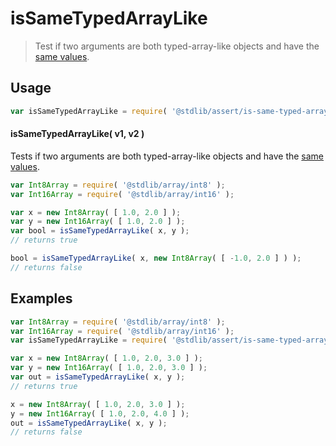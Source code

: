 <!--

@license Apache-2.0

Copyright (c) 2024 The Stdlib Authors.

Licensed under the Apache License, Version 2.0 (the "License");
you may not use this file except in compliance with the License.
You may obtain a copy of the License at

   http://www.apache.org/licenses/LICENSE-2.0

Unless required by applicable law or agreed to in writing, software
distributed under the License is distributed on an "AS IS" BASIS,
WITHOUT WARRANTIES OR CONDITIONS OF ANY KIND, either express or implied.
See the License for the specific language governing permissions and
limitations under the License.

-->

# isSameTypedArrayLike

> Test if two arguments are both typed-array-like objects and have the [same values][@stdlib/assert/is-same-value].

<section class="usage">

## Usage

```javascript
var isSameTypedArrayLike = require( '@stdlib/assert/is-same-typed-array-like' );
```

#### isSameTypedArrayLike( v1, v2 )

Tests if two arguments are both typed-array-like objects and have the [same values][@stdlib/assert/is-same-value].

```javascript
var Int8Array = require( '@stdlib/array/int8' );
var Int16Array = require( '@stdlib/array/int16' );

var x = new Int8Array( [ 1.0, 2.0 ] );
var y = new Int16Array( [ 1.0, 2.0 ] );
var bool = isSameTypedArrayLike( x, y );
// returns true

bool = isSameTypedArrayLike( x, new Int8Array( [ -1.0, 2.0 ] ) );
// returns false
```

</section>

<!-- /.usage -->

<section class="examples">

## Examples

<!-- eslint no-undef: "error" -->

```javascript
var Int8Array = require( '@stdlib/array/int8' );
var Int16Array = require( '@stdlib/array/int16' );
var isSameTypedArrayLike = require( '@stdlib/assert/is-same-typed-array-like' );

var x = new Int8Array( [ 1.0, 2.0, 3.0 ] );
var y = new Int16Array( [ 1.0, 2.0, 3.0 ] );
var out = isSameTypedArrayLike( x, y );
// returns true

x = new Int8Array( [ 1.0, 2.0, 3.0 ] );
y = new Int16Array( [ 1.0, 2.0, 4.0 ] );
out = isSameTypedArrayLike( x, y );
// returns false
```

</section>

<!-- /.examples -->

<!-- Section for related `stdlib` packages. Do not manually edit this section, as it is automatically populated. -->

<section class="related">

</section>

<!-- /.related -->

<!-- Section for all links. Make sure to keep an empty line after the `section` element and another before the `/section` close. -->

<section class="links">

[@stdlib/assert/is-same-value]: https://github.com/stdlib-js/assert/tree/main/is-same-value

<!-- <related-links> -->

<!-- </related-links> -->

</section>

<!-- /.links -->
